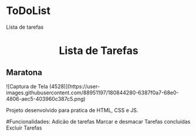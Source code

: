 # ToDoList
Lista de tarefas
<h1 align="center"> Lista de Tarefas </h1>
<h2>Maratona </h2>![Captura de Tela (4528)](https://user-images.githubusercontent.com/88951197/180844280-6387f0a7-68e0-4806-aec5-403960c387c5.png)

Projeto desenvolvido para pratica de HTML, CSS e JS.

#Funcionalidades: Adicão de tarefas
Marcar e desmacar Tarefas concluídas
Excluir Tarefas

